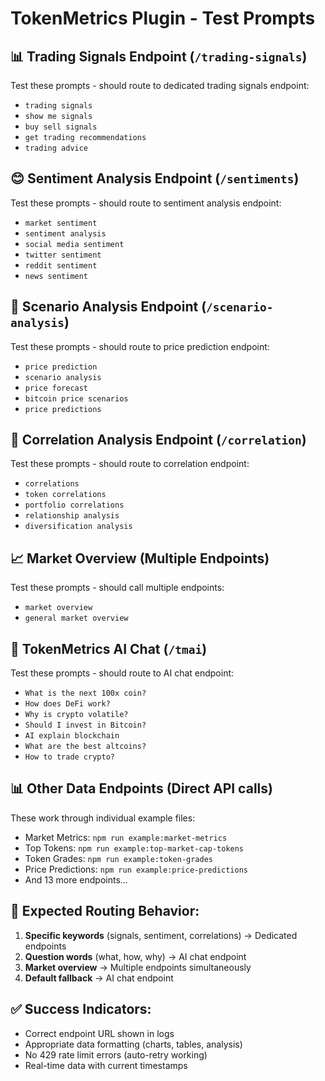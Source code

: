 # TokenMetrics Plugin - Test Prompts

## 📊 **Trading Signals Endpoint** (`/trading-signals`)
Test these prompts - should route to dedicated trading signals endpoint:
- `trading signals`
- `show me signals`
- `buy sell signals`
- `get trading recommendations`
- `trading advice`

## 😊 **Sentiment Analysis Endpoint** (`/sentiments`)
Test these prompts - should route to sentiment analysis endpoint:
- `market sentiment`
- `sentiment analysis`
- `social media sentiment`
- `twitter sentiment`
- `reddit sentiment`
- `news sentiment`

## 🔮 **Scenario Analysis Endpoint** (`/scenario-analysis`)
Test these prompts - should route to price prediction endpoint:
- `price prediction`
- `scenario analysis`
- `price forecast`
- `bitcoin price scenarios`
- `price predictions`

## 🔗 **Correlation Analysis Endpoint** (`/correlation`)
Test these prompts - should route to correlation endpoint:
- `correlations`
- `token correlations`
- `portfolio correlations`
- `relationship analysis`
- `diversification analysis`

## 📈 **Market Overview** (Multiple Endpoints)
Test these prompts - should call multiple endpoints:
- `market overview`
- `general market overview`

## 🤖 **TokenMetrics AI Chat** (`/tmai`)
Test these prompts - should route to AI chat endpoint:
- `What is the next 100x coin?`
- `How does DeFi work?`
- `Why is crypto volatile?`
- `Should I invest in Bitcoin?`
- `AI explain blockchain`
- `What are the best altcoins?`
- `How to trade crypto?`

## 📊 **Other Data Endpoints** (Direct API calls)
These work through individual example files:
- Market Metrics: `npm run example:market-metrics`
- Top Tokens: `npm run example:top-market-cap-tokens`
- Token Grades: `npm run example:token-grades`
- Price Predictions: `npm run example:price-predictions`
- And 13 more endpoints...

## 🎯 **Expected Routing Behavior:**
1. **Specific keywords** (signals, sentiment, correlations) → Dedicated endpoints
2. **Question words** (what, how, why) → AI chat endpoint
3. **Market overview** → Multiple endpoints simultaneously
4. **Default fallback** → AI chat endpoint

## ✅ **Success Indicators:**
- Correct endpoint URL shown in logs
- Appropriate data formatting (charts, tables, analysis)
- No 429 rate limit errors (auto-retry working)
- Real-time data with current timestamps 